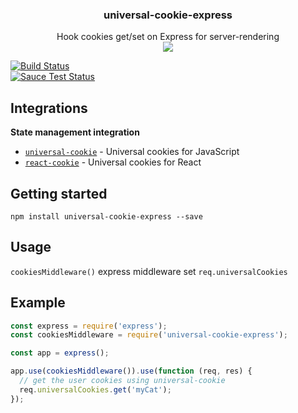 <h3 align="center">
  universal-cookie-express
</h3>

<p align="center">
  Hook cookies get/set on Express for server-rendering<br />
  <a href="https://badge.fury.io/js/universal-cookie-express"><img src="https://badge.fury.io/js/universal-cookie-express.svg" /></a>
</p>

[![Build Status](https://travis-ci.org/reactivestack/cookies.svg?branch=master)](https://travis-ci.org/reactivestack/cookies)
<br />
[![Sauce Test Status](https://saucelabs.com/browser-matrix/coookies.svg)](https://saucelabs.com/u/coookies)

## Integrations

**State management integration**

- [`universal-cookie`](https://www.npmjs.com/package/universal-cookie) - Universal cookies for JavaScript
- [`react-cookie`](https://www.npmjs.com/package/react-cookie) - Universal cookies for React

## Getting started

`npm install universal-cookie-express --save`

## Usage

`cookiesMiddleware()` express middleware set `req.universalCookies`

## Example

```js
const express = require('express');
const cookiesMiddleware = require('universal-cookie-express');

const app = express();

app.use(cookiesMiddleware()).use(function (req, res) {
  // get the user cookies using universal-cookie
  req.universalCookies.get('myCat');
});
```
